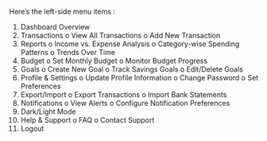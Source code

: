 Here’s the left-side menu items :
1.	Dashboard Overview
2.	Transactions 
o	View All Transactions
o	Add New Transaction
3.	Reports 
o	Income vs. Expense Analysis
o	Category-wise Spending Patterns
o	Trends Over Time
4.	Budget 
o	Set Monthly Budget
o	Monitor Budget Progress
5.	Goals 
o	Create New Goal
o	Track Savings Goals
o	Edit/Delete Goals
6.	Profile & Settings 
o	Update Profile Information
o	Change Password
o	Set Preferences
7.	Export/Import 
o	Export Transactions
o	Import Bank Statements
8.	Notifications 
o	View Alerts
o	Configure Notification Preferences
9.	Dark/Light Mode
10.	Help & Support 
o	FAQ
o	Contact Support
11.	Logout

